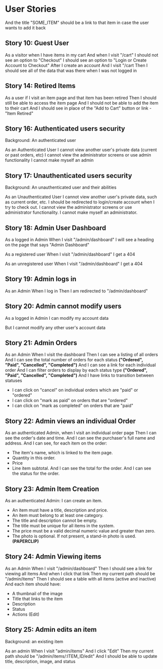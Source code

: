 # User Stories

<!-- ## Story 1: Create Wireframes for Most Important Views

See keynote file for wireframe -->

<!-- ## Story 2: Visitor can view items

Background: I have several items and each of them has a title, description, price, and image

As a visitor
When I visit "/items"
I can see all existing items -->

<!-- ## Story 3: Browsing Items by category

Background: I have two categories with titles and each has two different items assigned

As a visitor
When I visit "/:CATEGORY_NAME"
I see all items assigned to that category -->
<!--
## Story 4: Adding items to the cart

Background: Items, and a user that is not logged in

As a visitor
When I visit any page with an item on it
I should see a link or button for "Add to Cart"
When I click "Add to cart" for that item
And I click a link or button to view cart
And my current path should be "/cart"
And I should see a small image, title, description and price for the item I just added
And there should be a "total" price for the cart that should be the sum of all items in the cart -->

<!-- ## Story 5: Removing an item from my cart

Background: My cart has an item in it

As a visitor
When I visit "/cart"
And I click link "Remove"
Then my current page should be "/cart"
And I should see a message styled in green
And the message should say "Successfully removed SOME_ITEM from your cart." -->
And the title "SOME_ITEM" should be a link to that item in case the user wants to add it back
<!-- And I should not see the item listed in cart -->

<!-- ## Story 6: Adjusting the quantity of an item in the cart

Background: My cart has an item in it

As a visitor
When I visit "/cart"
Then I should see my item with a quantity of 1
And when I increase the quantity
Then my current page should be '/cart'
And that item's quantity should reflect the increase
And the subtotal for that item should increase
And the total for the cart should match that increase -->
<!--
## Story 7:

Background: My cart has an item in it

As a visitor
When I visit "/cart"
Then I should see my item with a quantity of 1
When I decrease the quantity
Then my current page should be '/cart'
And that item's quantity should reflect the decrease
And the subtotal for that item should decrease
And the total for the cart should match that decrease -->

<!-- ## Story 8: Authenticated User

As a registered user
When I visit "/"
Then I should see a link for "Login"
And when I click "Login"
And I should be on the "/login" page
And I should see a place to insert my credentials to login
And I fill in my desired credentials
And I submit my information
Then my current page should be "/dashboard"
And I should see a message in the navbar that says "Logged in as SOME_USER"
And I should see my profile information
And I should not see a link for "Login"
And I should see a link for "Logout" -->

<!-- ## Story 9: New User Can Create an Account

As a visitor
When I visit "/"
Then I should see a link for "Login"
And when I click "Login"
And I should be on the "/login" page
And I should see a link to "Create Account"
And when I click link "Create Account"
And I fill in my desired credentials
And I submit my information
Then my current page should be "/dashboard"
And I should see a message in the navbar that says "Logged in as SOME_USER"
And I should see my profile information
And I should not see a link for "Login"
And I should see a link for "Logout" -->

## Story 10: Guest User

As a visitor when I have items in my cart
And when I visit "/cart"
I should not see an option to "Checkout"
I should see an option to "Login or Create Account to Checkout"
After I create an account
And I visit "/cart
Then I should see all of the data that was there when I was not logged in

<!-- ## Story 11: User Can Log Out

As a logged in user
When I click "Logout"
Then I should see see "Login"
And I should not see "Logout" -->

<!-- ## Story 12: Viewing past orders

Background: An existing user that has multiple orders

As an Authenticated User
When I visit "/orders"
Then I should see all orders belonging to me and no other orders

## Story 13: Viewing a past order

Background: An existing user that has one previous order

As an authenticated user
When I visit "/orders"
Then I should see my past order
And I should see a link to view that order
And when I click that link
Then I should see each item that was order with the quantity and line-item subtotals
And I should see links to each item's show page
And I should see the current status of the order **(ordered, paid, cancelled, completed)**
And I should see the total price for the order
And I should see the date/time that the order was submitted

If the order was completed or cancelled
Then I should see a timestamp when the action took place -->

## Story 14: Retired Items

As a user if I visit an item page and that item has been retired
Then I should still be able to access the item page
And I should not be able to add the item to their cart
And I should see in place of the "Add to Cart" button or link - "Item Retired"
<!--
## Story 15: Checking out

Background: An existing user and a cart with items

As a visitor
When I add items to my cart
And I visit "/cart"
And I click "Login or Register to Checkout"
Then I should be required to login

When I am logged in
And I visit my cart
And when I click "Checkout"
Then the order should be placed
And my current page should be "/orders"
And I should see a message "Order was successfully placed"
And I should see the order I just placed in a table -->

## Story 16: Authenticated users security

Background: An authenticated user

As an Authenticated User
I cannot view another user's private data (current or past orders, etc)
I cannot view the administrator screens or use admin functionality
I cannot make myself an admin

## Story 17: Unauthenticated users security

Background: An unauthenticated user and their abilities

As an Unauthenticated User
I cannot view another user's private data, such as current order, etc.
I should be redirected to login/create account when I try to check out.
I cannot view the administrator screens or use administrator functionality.
I cannot make myself an administrator.

## Story 18: Admin User Dashboard

As a logged in Admin
When I visit "/admin/dashboard"
I will see a heading on the page that says "Admin Dashboard"

As a registered user
When I visit "/admin/dashboard"
I get a 404

As an unregistered user
When I visit "/admin/dashboard"
I get a 404

## Story 19: Admin logs in

As an Admin
When I log in
Then I am redirected to "/admin/dashboard"

## Story 20: Admin cannot modify users

As a logged in Admin
I can modify my account data

But I cannot modify any other user's account data

## Story 21: Admin Orders

As an Admin
When I visit the dashboard
Then I can see a listing of all orders
And I can see the total number of orders for each status **("Ordered", "Paid", "Cancelled", "Completed")**
And I can see a link for each individual order
And I can filter orders to display by each status type  **("Ordered", "Paid", "Cancelled", "Completed")**
And I have links to transition between statuses
- I can click on "cancel" on individual orders which are "paid" or "ordered"
- I can click on "mark as paid" on orders that are "ordered"
- I can click on "mark as completed" on orders that are "paid"

## Story 22: Admin views an individual Order

As an authenticated Admin, when I visit an individual order page
Then I can see the order's date and time.
And I can see the purchaser's full name and address.
And I can see, for each item on the order:
  - The item's name, which is linked to the item page.
  - Quantity in this order.
  - Price
  - Line item subtotal.
And I can see the total for the order.
And I can see the status for the order.

## Story 23: Admin Item Creation

As an authenticated Admin:
I can create an item.
- An item must have a title, description and price.
- An item must belong to at least one category.
- The title and description cannot be empty.
- The title must be unique for all items in the system.
- The price must be a valid decimal numeric value and greater than zero.
- The photo is optional. If not present, a stand-in photo is used. **(PAPERCLIP)**

## Story 24: Admin Viewing items

As an Admin
When I visit "/admin/dashboard"
Then I should see a link for viewing all items
And when I click that link
Then my current path should be "/admin/items"
Then I should see a table with all items (active and inactive)
And each item should have:
- A thumbnail of the image
- Title that links to the item
- Description
- Status
- Actions (Edit)

## Story 25: Admin edits an item

Background: an existing item

As an admin
When I visit "admin/items"
And I click "Edit"
Then my current path should be "/admin/items/:ITEM_ID/edit"
And I should be able to update title, description, image, and status
